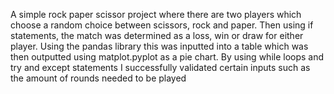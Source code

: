 A simple rock paper scissor project where there are two players which choose a random choice between scissors, rock and paper. Then using if statements, the match was determined as a loss, win or draw for either player. Using the pandas library this was inputted into a table which was then outputted using matplot.pyplot as a pie chart. By using while loops and try and except statements I successfully validated certain inputs such as the amount of rounds needed to be played
